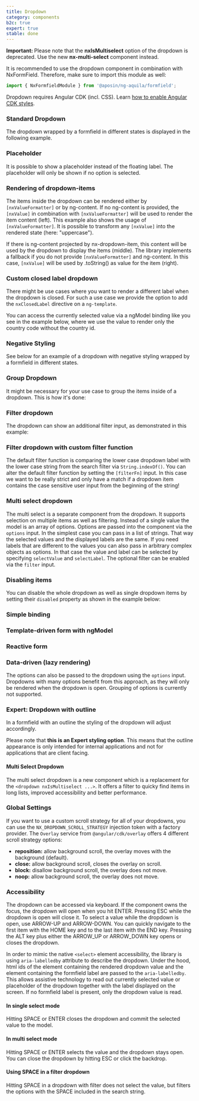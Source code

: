 ```yaml
---
title: Dropdown
category: components
b2c: true
expert: true
stable: done
---
```


<div class="docs-deprecation-warning">
  <strong>Important: </strong>
  Please note that the <strong>nxIsMultiselect</strong> option of the dropdown is deprecated. Use the new <strong>nx-multi-select</strong> component instead.
</div>

It is recommended to use the dropdown component in combination with NxFormField. Therefore, make sure to import this module as well:

```ts
import { NxFormfieldModule } from '@aposin/ng-aquila/formfield';
```

Dropdown requires Angular CDK (incl. CSS). Learn [how to enable Angular CDK styles](./documentation/overlay/overview#angular-cdk).

### Standard Dropdown

The dropdown wrapped by a formfield in different states is displayed in the following example.

<!-- example(dropdown-standard) -->

### Placeholder

It is possible to show a placeholder instead of the floating label. The placeholder will only be shown if no option is selected.

<!-- example(dropdown-placeholder) -->

### Rendering of dropdown-items

The items inside the dropdown can be rendered either by `[nxValueFormatter]` or by ng-content. If no ng-content is provided, the `[nxValue]` in combination with `[nxValueFormatter]` will be used to render the item content (left). This example also shows the usage of `[nxValueFormatter]`. It is possible to transform any `[nxValue]` into the rendered state (here: "uppercase").

If there is ng-content projected by nx-dropdown-item, this content will be used by the dropdown to display the items (middle). The library implements a fallback if you do not provide `[nxValueFormatter]` and ng-content. In this case, `[nxValue]` will be used by .toString() as value for the item (right).

<!-- example(dropdown-rendering-items) -->

### Custom closed label dropdown

There might be use cases where you want to render a different label when the dropdown is closed. For such a use case we provide the option to add the `nxClosedLabel` directive on a `ng-template`.

You can access the currently selected value via a ngModel binding like you see in the example below, where we use the value to render only the country code without the country id.

<!-- example(dropdown-custom-label) -->

### Negative Styling

See below for an example of a dropdown with negative styling wrapped by a formfield in different states.

<!-- example(dropdown-negative) -->

### Group Dropdown

It might be necessary for your use case to group the items inside of a dropdown. This is how it's done:

<!-- example(dropdown-group) -->

### Filter dropdown

The dropdown can show an additional filter input, as demonstrated in this example:

<!-- example(dropdown-filter) -->

### Filter dropdown with custom filter function

The default filter function is comparing the lower case dropdown label with the lower case string from the search filter via `String.indexOf()`. You can alter the default filter function by setting the `[filterFn]` input. In this case we want to be really strict and only have a match if a dropdown item contains the case sensitive user input from the beginning of the string!

<!-- example(dropdown-filter-custom) -->

### Multi select dropdown

The multi select is a separate component from the dropdown. It supports selection on multiple items as well as filtering. Instead of a single value the model is an array of options. Options are passed into the component via the `options` input. In the simplest case you can pass in a list of strings. That way the selected values and the displayed labels are the same. If you need labels that are different to the values you can also pass in arbitrary complex objects as options. In that case the value and label can be selected by specifying `selectValue` and `selectLabel`. The optional filter can be enabled via the `filter` input.

<!-- example(dropdown-multi-select) -->

### Disabling items

You can disable the whole dropdown as well as single dropdown items by setting their `disabled` property as shown in the example below:

<!-- example(dropdown-disabled-items) -->

### Simple binding

<!-- example(dropdown-simple-binding) -->

### Template-driven form with ngModel

<!-- example(dropdown-template-driven) -->

### Reactive form

<!-- example(dropdown-reactive) -->

### Data-driven (lazy rendering)

The options can also be passed to the dropdown using the `options` input. Dropdowns with many options benefit from this approach, as they will only be rendered when the dropdown is open. Grouping of options is currently not supported.

<!-- example(dropdown-lazy) -->

<div class="docs-expert-container">

### Expert: Dropdown with outline

In a formfield with an outline the styling of the dropdown will adjust accordingly.

Please note that **this is an Expert styling option**. This means that the outline appearance is only intended for internal applications and not for applications that are client facing.

<!-- example(dropdown-outline) -->

#### Multi Select Dropdown

The multi select dropdown is a new component which is a replacement for the `<dropdown nxIsMultiselect ...>`. It offers a filter to quicky find items in long lists, improved accessibility and better performance.

<!-- example(multi-select) -->

</div>

### Global Settings

If you want to use a custom scroll strategy for all of your dropdowns, you can use the `NX_DROPDOWN_SCROLL_STRATEGY` injection token with a factory provider. The `Overlay` service from `@angular/cdk/overlay` offers 4 different scroll strategy options:

-   **reposition:** allow background scroll, the overlay moves with the background (default).
-   **close:** allow background scroll, closes the overlay on scroll.
-   **block:** disallow background scroll, the overlay does not move.
-   **noop:** allow background scroll, the overlay does not move.

<!-- example(dropdown-scroll-strategy-provider) -->

### Accessibility

The dropdown can be accessed via keyboard. If the component owns the focus, the dropdown will open when you hit ENTER. Pressing ESC while the dropdown is open will close it. To select a value while the dropdown is open, use ARROW-UP and ARROW-DOWN. You can quickly navigate to the first item with the HOME key and to the last item with the END key. Pressing the ALT key plus either the ARROW_UP or ARROW_DOWN key opens or closes the dropdown.

In order to mimic the native `<select>` element accessibility, the library is using `aria-labelledby` attribute to describe the dropdown. Under the hood, html ids of the element containing the rendered dropdown value and the element containing the formfield label are passed to the `aria-labelledby`. This allows assistive technology to read out currently selected value or placeholder of the dropdown together with the label displayed on the screen. If no formfield label is present, only the dropdown value is read.

#### In single select mode

Hitting SPACE or ENTER closes the dropdown and commit the selected value to the model.

#### In multi select mode

Hitting SPACE or ENTER selects the value and the dropdown stays open. You can close the dropdown by hitting ESC or click the backdrop.

#### Using SPACE in a filter dropdown

Hitting SPACE in a dropdown with filter does not select the value, but filters the options with the SPACE included in the search string.
